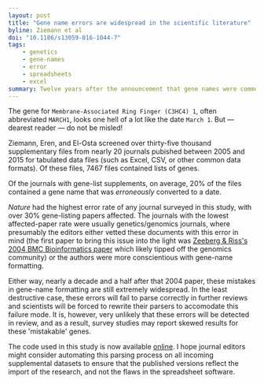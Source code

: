 ```yaml
---
layout: post
title: "Gene name errors are widespread in the scientific literature"
byline: Ziemann et al
doi: "10.1186/s13059-016-1044-7"
tags:
    - genetics
    - gene-names
    - error
    - spreadsheets
    - excel
summary: Twelve years after the announcement that gene names were commonly mistaken for dates in supplemental materials generated by spreadsheet software like Excel, the errors are still prevalent in modern gene study literature.
---
```


The gene for `Membrane-Associated Ring Finger (C3HC4) 1`, often abbreviated `MARCH1`, looks one hell of a lot like the date `March 1`. But — dearest reader — do not be misled!

Ziemann, Eren, and El-Osta screened over thirty-five thousand supplementary files from nearly 20 journals pubished between 2005 and 2015 for tabulated data files (such as Excel, CSV, or other common data formats). Of these files, 7467 files contained lists of genes. 

Of the journals with gene-list supplements, on average, 20% of the files contained a gene name that was _erroneously_ converted to a date. 

_Nature_ had the highest error rate of any journal surveyed in this study, with over 30% gene-listing papers affected. The journals with the lowest affected-paper rate were usually genetics/genomics journals, where presumably the editors either vetted these documents with this error in mind (the first paper to bring this issue into the light was [Zeeberg & Riss's 2004 BMC Bioinformatics paper](https://doi.org/10.1186/1471-2105-5-80) which likely tipped off the genomics community) or the authors were more conscientious with gene-name formatting.

Either way, nearly a decade and a half after that 2004 paper, these mistakes in gene-name formatting are still extremely widespread. In the least destructive case, these errors will fail to parse correctly in further reviews and scientists will be forced to rewrite their parsers to accomodate this failure mode. It is, however, very unlikely that these errors will be detected in review, and as a result, survey studies may report skewed results for these 'mistakable' genes.

The code used in this study is now available [online](https://sourceforge.net/projects/genenameerrorsscreen/files/). I hope journal editors might consider automating this parsing process on all incoming supplemental datasets to ensure that the published versions reflect the import of the research, and not the flaws in the spreadsheet software.